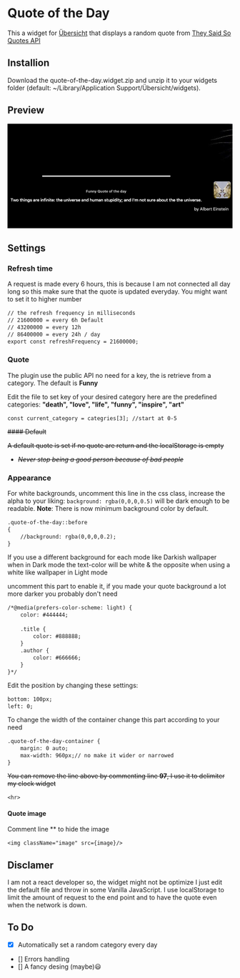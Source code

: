 # Quote of the Day

This a widget for [Übersicht](http://tracesof.net/uebersicht/) that displays a random quote from [They Said So Quotes API]()

## Installion

Download the quote-of-the-day.widget.zip and unzip it to your widgets folder (default: ~/Library/Application Support/Übersicht/widgets).

## Preview

![quote-of-the-day.widget preview](quote-of-the-day.png)

## Settings

### Refresh time

A request is made every 6 hours, this is because I am not connected all day long so this make sure that the quote is updated everyday. You might want to set it to higher number

	// the refresh frequency in milliseconds
	// 21600000 = every 6h Default
	// 43200000 = every 12h
	// 86400000 = every 24h / day
	export const refreshFrequency = 21600000;

### Quote

The plugin use the public API no need for a key, the is retrieve from a category. The default is **Funny**

Edit the file to set key of your desired category
here are the predefined categories: **"death", "love", "life", "funny", "inspire", "art"**
	
	const current_category = categries[3]; //start at 0-5
	
<s> #### Default</s>

<s>A default quote is set if no quote are return and the localStorage is empty</s>

- <s>*Never stop being a good person because of bad people*</s>

### Appearance

For white backgrounds, uncomment this line in the css class, increase the alpha to your liking:
```background: rgba(0,0,0,0.5)``` will be dark enough to be readable.
**Note**: There is now minimum background color by default.

	.quote-of-the-day::before 
	{
		//background: rgba(0,0,0,0.2);
	}
	
If you use a different background for each mode like Darkish wallpaper when in Dark mode the text-color will be white & the opposite when using a white like wallpaper in Light mode

uncomment this part to enable it, if you made your quote background a lot more darker you probably don't need
	
	/*@media(prefers-color-scheme: light) {
		color: #444444;
		
		.title {
			color: #888888;
		}
		.author {
			color: #666666;
		}
	}*/
Edit the position by changing these settings:
	
	bottom: 100px;
	left: 0;
	
To change the width of the container change this part according to your need

	.quote-of-the-day-container {
		margin: 0 auto;
		max-width: 960px;// no make it wider or narrowed
	}
	
<s>You can remove the line above by commenting line **97**, I use it to delimiter my clock widget</s>

	<hr>


#### Quote image

Comment line ** to hide the image

	<img className="image" src={image}/>
	
## Disclamer

I am not a react developer so, the widget might not be optimize I just edit the default file and throw in some Vanilla JavaScript.
I use localStorage to limit the amount of request to the end point and to have the quote even when the network is down.

## To Do

- [x] Automatically set a random category every day
- [] Errors handling
- [] A fancy desing (maybe)😃